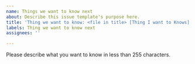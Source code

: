 ```yaml
---
name: Things we want to know next
about: Describe this issue template's purpose here.
title: 'Thing we want to know: <file in title> [Thing I want to Knows]'
labels: Thing we want to know next
assignees: ''

---
```


Please describe what you want to know in less than 255 characters.
